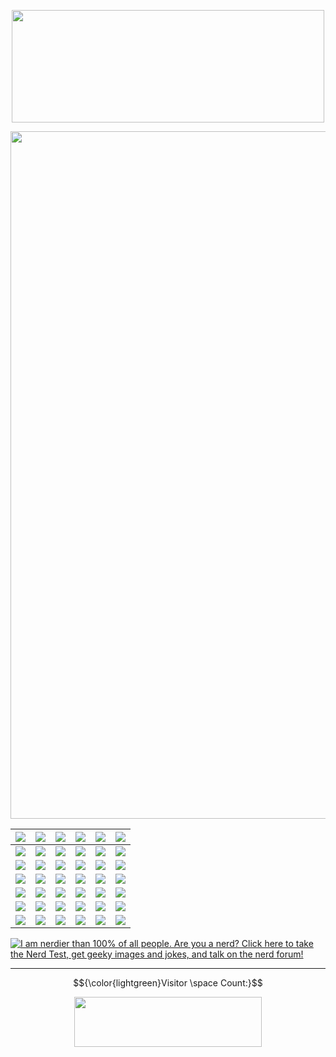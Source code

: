 <p align="center">

<img width="500" height="180" src="https://2.bp.blogspot.com/-CmCVy5BF1Hg/T5w5DO0x5VI/AAAAAAAAAbs/QIBnYJ-X-bU/s320/WELCOME+FIRE+GIF.png">

</p>


<img width="1000" height="1100" src="https://i.imgur.com/gSiptTZ.png">

| ![](https://web.badges.world/badges/humor/admin100.gif)      | ![](https://web.badges.world/badges/hosts/you.png) | ![](https://web.badges.world/badges/memes/keepout.png)     |  ![](https://web.badges.world/badges/websites/metafilter.gif)   | ![](https://web.badges.world/badges/other/natlgeo.gif)        | ![](https://web.badges.world/badges/other/give_blood.gif)      |
| :---        |    :----:   |    :----:     | :----:        |    :----:   |          ---: |
| ![](https://web.badges.world/badges/websites/meetup_entrepreneur.gif)      | ![](https://web.badges.world/badges/other/ikeajunkie3.gif)       | ![](https://web.badges.world/badges/operated/xp(3).gif)   | ![](https://web.badges.world/badges/other/luvsoaps.gif)   | ![](https://web.badges.world/badges/other/netflix.gif)        | ![](https://web.badges.world/badges/other/nospam.gif)      |
| ![](https://web.badges.world/badges/websites/meetup_gamedev.gif)      | ![](https://web.badges.world/badges/other/badinlatin.png)       | ![](https://web.badges.world/badges/politics/freespeech.gif)   | ![](https://web.badges.world/badges/other/Od_80x15_red_green.png)   | ![](https://web.badges.world/badges/geography/pl.gif)        | ![](https://web.badges.world/badges/websites/space.gif)      |
| ![](https://web.badges.world/badges/websites/meetup_linux.gif)      | ![](https://web.badges.world/badges/other/mars.gif)       | ![](https://web.badges.world/badges/politics/pisihate.png)   | ![](https://web.badges.world/badges/programs/blender_bouton.png)   | ![](https://web.badges.world/badges/programs/buttonflash.gif)        | ![](https://web.badges.world/badges/humor/meh100.png)      |
| ![](https://web.badges.world/badges/websites/meetup_webdesign.gif)      | ![](https://web.badges.world/badges/feeds/vmware.png)       | ![](https://web.badges.world/badges/food/coke.png)   | ![](https://web.badges.world/badges/birthmonth/libra2.gif)   | ![](https://web.badges.world/badges/other/nosmoking_copy1.png)        | ![](https://web.badges.world/badges/websites/stopie.png)      |
| ![](https://web.badges.world/badges/websites/meetup_ai.gif)      | ![](https://web.badges.world/badges/websites/reportufo.gif)       | ![](https://web.badges.world/badges/websites/logitech.gif)   | ![](https://web.badges.world/badges/programs/7z_jt2.gif)   | ![](https://web.badges.world/badges/memes/escape.gif)        | ![](https://web.badges.world/badges/memes/rs.geekcode.png)      |
| ![](https://web.badges.world/badges/operated/php_powered.png)      | ![](https://web.badges.world/badges/geography/europe_copy1.png)       | ![](https://web.badges.world/badges/games/ban.ea.png)   | ![](https://web.badges.world/badges/feeds/feedicons.png)   | ![](https://web.badges.world/badges/contact/Gmail-80x15.gif)        | ![](https://web.badges.world/badges/blogs/rubored006600009900green.png)      |

<a href="http://www.nerdtests.com/ft_nq.php">
<img src="https://i.imgur.com/bFaN76C.png" alt="I am nerdier than 100% of all people. Are you a nerd? Click here to take the Nerd Test, get geeky images and jokes, and talk on the nerd forum!"></a>

---


$${\color{lightgreen}Visitor \space Count:}$$

<p align="center">

<img width="300" height="80" src="https://profile-counter.glitch.me/Rademenes16/count.svg">

</p>
